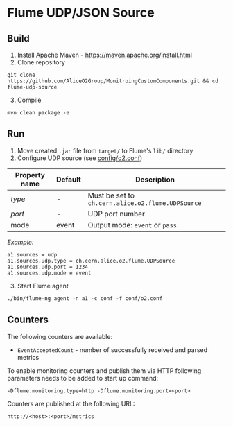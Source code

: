 # Flume UDP/JSON Source

## Build
1. Install Apache Maven - https://maven.apache.org/install.html
2. Clone repository
 ~~~
 git clone https://github.com/AliceO2Group/MonitroingCustomComponents.git && cd flume-udp-source
 ~~~
3. Compile
 ~~~
 mvn clean package -e
 ~~~
## Run
1. Move created `.jar` file from `target/` to Flume's `lib/` directory
2. Configure UDP source (see [config/o2.conf](config/o2.conf))

| Property name  | Default | Description |
| -------------- | ------- | ----------- |
| *type*         | -       | Must be set to `ch.cern.alice.o2.flume.UDPSource` |
| *port*         | -       | UDP port number |
| mode           | event   | Output mode: `event` or `pass` |


*Example:*
 ~~~
 a1.sources = udp
 a1.sources.udp.type = ch.cern.alice.o2.flume.UDPSource
 a1.sources.udp.port = 1234
 a1.sources.udp.mode = event
 ~~~
3. Start Flume agent
 ~~~
 ./bin/flume-ng agent -n a1 -c conf -f conf/o2.conf
 ~~~

## Counters
The following counters are available:
+ `EventAcceptedCount` - number of successfully received and parsed metrics

To enable monitoring counters and publish them via HTTP following parameters needs to be added to start up command:
~~~
-Dflume.monitoring.type=http -Dflume.monitoring.port=<port>
~~~

Counters are published at the following URL:
~~~
http://<host>:<port>/metrics
~~~

